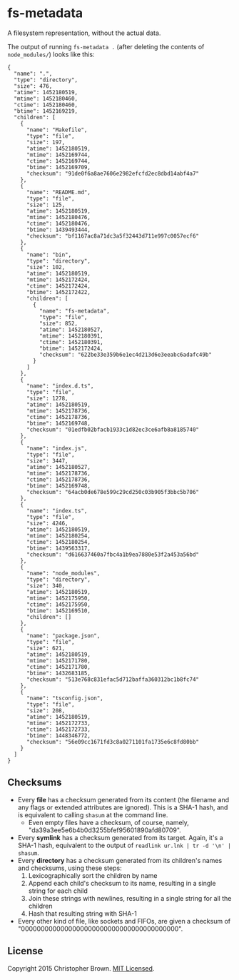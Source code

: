 # fs-metadata

A filesystem representation, without the actual data.

The output of running `fs-metadata .` (after deleting the contents of `node_modules/`) looks like this:

    {
      "name": ".",
      "type": "directory",
      "size": 476,
      "atime": 1452180519,
      "mtime": 1452180460,
      "ctime": 1452180460,
      "btime": 1452169219,
      "children": [
        {
          "name": "Makefile",
          "type": "file",
          "size": 197,
          "atime": 1452180519,
          "mtime": 1452169744,
          "ctime": 1452169744,
          "btime": 1452169709,
          "checksum": "91de0f6a8ae7606e2982efcfd2ec8dbd14abf4a7"
        },
        {
          "name": "README.md",
          "type": "file",
          "size": 125,
          "atime": 1452180519,
          "mtime": 1452180476,
          "ctime": 1452180476,
          "btime": 1439493444,
          "checksum": "bf1167ac8a71dc3a5f32443d711e997c0057ecf6"
        },
        {
          "name": "bin",
          "type": "directory",
          "size": 102,
          "atime": 1452180519,
          "mtime": 1452172424,
          "ctime": 1452172424,
          "btime": 1452172422,
          "children": [
            {
              "name": "fs-metadata",
              "type": "file",
              "size": 852,
              "atime": 1452180527,
              "mtime": 1452180391,
              "ctime": 1452180391,
              "btime": 1452172424,
              "checksum": "622be33e359b6e1ec4d213d6e3eeabc6adafc49b"
            }
          ]
        },
        {
          "name": "index.d.ts",
          "type": "file",
          "size": 1278,
          "atime": 1452180519,
          "mtime": 1452178736,
          "ctime": 1452178736,
          "btime": 1452169748,
          "checksum": "01edfb02bfacb1933c1d82ec3ce6afb8a8185740"
        },
        {
          "name": "index.js",
          "type": "file",
          "size": 3447,
          "atime": 1452180527,
          "mtime": 1452178736,
          "ctime": 1452178736,
          "btime": 1452169748,
          "checksum": "64acb0de678e599c29cd250c03b905f3bbc5b706"
        },
        {
          "name": "index.ts",
          "type": "file",
          "size": 4246,
          "atime": 1452180519,
          "mtime": 1452180254,
          "ctime": 1452180254,
          "btime": 1439563317,
          "checksum": "d616637460a7fbc4a1b9ea7880e53f2a453a56bd"
        },
        {
          "name": "node_modules",
          "type": "directory",
          "size": 340,
          "atime": 1452180519,
          "mtime": 1452175950,
          "ctime": 1452175950,
          "btime": 1452169510,
          "children": []
        },
        {
          "name": "package.json",
          "type": "file",
          "size": 621,
          "atime": 1452180519,
          "mtime": 1452171780,
          "ctime": 1452171780,
          "btime": 1432683185,
          "checksum": "513e768c831efac5d712baffa360312bc1b8fc74"
        },
        {
          "name": "tsconfig.json",
          "type": "file",
          "size": 208,
          "atime": 1452180519,
          "mtime": 1452172733,
          "ctime": 1452172733,
          "btime": 1448346772,
          "checksum": "56e09cc1671fd3c8a0271101fa1735e6c8fd80bb"
        }
      ]
    }


## Checksums

- Every **file** has a checksum generated from its content (the filename and any flags or extended attributes are ignored). This is a SHA-1 hash, and is equivalent to calling `shasum` at the command line.
  + Even empty files have a checksum, of course, namely, "da39a3ee5e6b4b0d3255bfef95601890afd80709".
- Every **symlink** has a checksum generated from its target. Again, it's a SHA-1 hash, equivalent to the output of `readlink ur.lnk | tr -d '\n' | shasum`.
- Every **directory** has a checksum generated from its children's names and checksums, using these steps:
  1. Lexicographically sort the children by name
  2. Append each child's checksum to its name, resulting in a single string for each child
  3. Join these strings with newlines, resulting in a single string for all the children
  4. Hash that resulting string with SHA-1
- Every other kind of file, like sockets and FIFOs, are given a checksum of "0000000000000000000000000000000000000000".


## License

Copyright 2015 Christopher Brown. [MIT Licensed](http://chbrown.github.io/licenses/MIT/#2015).
